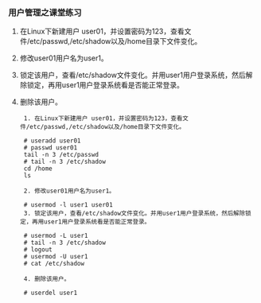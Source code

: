 ### 用户管理之课堂练习 ###
1. 在Linux下新建用户 user01，并设置密码为123，查看文件/etc/passwd,/etc/shadow以及/home目录下文件变化。
2. 修改user01用户名为user1。
3. 锁定该用户，查看/etc/shadow文件变化。并用user1用户登录系统，然后解除锁定，再用user1用户登录系统看是否能正常登录。
4. 删除该用户。


		1. 在Linux下新建用户 user01，并设置密码为123，查看文件/etc/passwd,/etc/shadow以及/home目录下文件变化。
		
		# useradd user01
		# passwd user01
		tail -n 3 /etc/passwd
		# tail -n 3 /etc/shadow
		cd /home
		ls
		
		2. 修改user01用户名为user1。
		
		# usermod -l user1 user01
		3. 锁定该用户，查看/etc/shadow文件变化。并用user1用户登录系统，然后解除锁定，再用user1用户登录系统看是否能正常登录。
		
		# usermod -L user1
		# tail -n 3 /etc/shadow
		# logout
		# usermod -U user1
		# cat /etc/shadow
		
		4. 删除该用户。
		
		# userdel user1